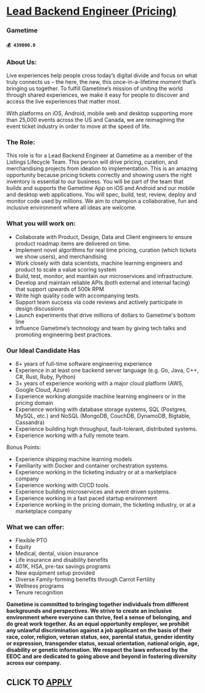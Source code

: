 # [Lead Backend Engineer (Pricing)](https://www.remotewlb.com/apply/lead-backend-engineer-pricing-33497)  
### Gametime  
#### `💰 439000.0`  

### About Us:

Live experiences help people cross today’s digital divide and focus on what truly connects us – the here, the new, this once-in-a-lifetime moment that’s bringing us together. To fulfill Gametime’s mission of uniting the world through shared experiences, we make it easy for people to discover and access the live experiences that matter most.

With platforms on iOS, Android, mobile web and desktop supporting more than 25,000 events across the US and Canada, we are reimagining the event ticket industry in order to move at the speed of life.

### The Role:

This role is for a Lead Backend Engineer at Gametime as a member of the Listings Lifecycle Team. This person will drive pricing, curation, and merchandising projects from ideation to implementation. This is an amazing opportunity because pricing tickets correctly and showing users the right inventory is essential to our business. You will be part of the team that builds and supports the Gametime App on iOS and Android and our mobile and desktop web applications. You will spec, build, test, review, deploy and monitor code used by millions. We aim to champion a collaborative, fun and inclusive environment where all ideas are welcome.

### What you will work on:

  * Collaborate with Product, Design, Data and Client engineers to ensure product roadmap items are delivered on time.
  * Implement novel algorithms for real time pricing, curation (which tickets we show users), and merchandising
  * Work closely with data scientists, machine learning engineers and product to scale a value scoring system
  * Build, test, monitor, and maintain our microservices and infrastructure.
  * Develop and maintain reliable APIs (both external and internal facing) that support upwards of 500k RPM
  * Write high quality code with accompanying tests.
  * Support team success via code reviews and actively participate in design discussions
  * Launch experiments that drive millions of dollars to Gametime's bottom line
  * Influence Gametime’s technology and team by giving tech talks and promoting engineering best practices.

### Our Ideal Candidate Has

  * 8+ years of full-time software engineering experience
  * Experience in at least one backend server language (e.g. Go, Java, C++, C#, Rust, Ruby, Python)
  * 3+ years of experience working with a major cloud platform (AWS, Google Cloud, Azure)
  * Experience working alongside machine learning engineers or in the pricing domain
  * Experience working with database storage systems, SQL (Postgres, MySQL, etc.) and NoSQL (MongoDB, CouchDB, DynamoDB, Bigtable, Cassandra)
  * Experience building high throughput, fault-tolerant, distributed systems.
  * Experience working with a fully remote team. 

Bonus Points:

  * Experience shipping machine learning models
  * Familiarity with Docker and container orchestration systems.
  * Experience working in the ticketing industry or at a marketplace company
  * Experience working with CI/CD tools. 
  * Experience building microservices and event driven systems.
  * Experience working in a fast paced startup environment
  * Experience working in the pricing domain, the ticketing industry, or at a marketplace company

### What we can offer:

  * Flexible PTO
  * Equity
  * Medical, dental, vision insurance
  * Life insurance and disability benefits
  * 401K, HSA, pre-tax savings programs
  * New equipment setup provided
  * Diverse Family-forming benefits through Carrot Fertility
  * Wellness programs
  * Tenure recognition

**Gametime is committed to bringing together individuals from different backgrounds and perspectives. We strive to create an inclusive environment where everyone can thrive, feel a sense of belonging, and do great work together. As an equal opportunity employer, we prohibit any unlawful discrimination against a job applicant on the basis of their race, color, religion, veteran status, sex, parental status, gender identity or expression, transgender status, sexual orientation, national origin, age, disability or genetic information. We respect the laws enforced by the EEOC and are dedicated to going above and beyond in fostering diversity across our company.**

  
## CLICK TO [APPLY](https://www.remotewlb.com/apply/lead-backend-engineer-pricing-33497)


